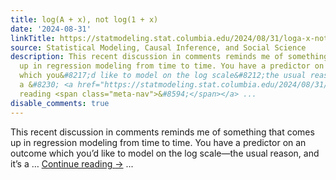 ```yaml
---
title: log(A + x), not log(1 + x)
date: '2024-08-31'
linkTitle: https://statmodeling.stat.columbia.edu/2024/08/31/loga-x-not-log1-x/
source: Statistical Modeling, Causal Inference, and Social Science
description: This recent discussion in comments reminds me of something that comes
  up in regression modeling from time to time. You have a predictor on an outcome
  which you&#8217;d like to model on the log scale&#8212;the usual reason, and it&#8217;s
  a &#8230; <a href="https://statmodeling.stat.columbia.edu/2024/08/31/loga-x-not-log1-x/">Continue
  reading <span class="meta-nav">&#8594;</span></a> ...
disable_comments: true
---
```

This recent discussion in comments reminds me of something that comes up in regression modeling from time to time. You have a predictor on an outcome which you&#8217;d like to model on the log scale&#8212;the usual reason, and it&#8217;s a &#8230; <a href="https://statmodeling.stat.columbia.edu/2024/08/31/loga-x-not-log1-x/">Continue reading <span class="meta-nav">&#8594;</span></a> ...